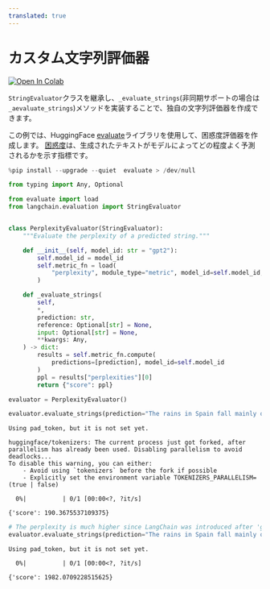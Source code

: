 ```yaml
---
translated: true
---
```


# カスタム文字列評価器

[![Open In Colab](https://colab.research.google.com/assets/colab-badge.svg)](https://colab.research.google.com/github/langchain-ai/langchain/blob/master/docs/docs/guides/evaluation/string/custom.ipynb)

`StringEvaluator`クラスを継承し、`_evaluate_strings`(非同期サポートの場合は`_aevaluate_strings`)メソッドを実装することで、独自の文字列評価器を作成できます。

この例では、HuggingFace [evaluate](https://huggingface.co/docs/evaluate/index)ライブラリを使用して、困惑度評価器を作成します。
[困惑度](https://en.wikipedia.org/wiki/Perplexity)は、生成されたテキストがモデルによってどの程度よく予測されるかを示す指標です。

```python
%pip install --upgrade --quiet  evaluate > /dev/null
```

```python
from typing import Any, Optional

from evaluate import load
from langchain.evaluation import StringEvaluator


class PerplexityEvaluator(StringEvaluator):
    """Evaluate the perplexity of a predicted string."""

    def __init__(self, model_id: str = "gpt2"):
        self.model_id = model_id
        self.metric_fn = load(
            "perplexity", module_type="metric", model_id=self.model_id, pad_token=0
        )

    def _evaluate_strings(
        self,
        *,
        prediction: str,
        reference: Optional[str] = None,
        input: Optional[str] = None,
        **kwargs: Any,
    ) -> dict:
        results = self.metric_fn.compute(
            predictions=[prediction], model_id=self.model_id
        )
        ppl = results["perplexities"][0]
        return {"score": ppl}
```

```python
evaluator = PerplexityEvaluator()
```

```python
evaluator.evaluate_strings(prediction="The rains in Spain fall mainly on the plain.")
```

```output
Using pad_token, but it is not set yet.

huggingface/tokenizers: The current process just got forked, after parallelism has already been used. Disabling parallelism to avoid deadlocks...
To disable this warning, you can either:
	- Avoid using `tokenizers` before the fork if possible
	- Explicitly set the environment variable TOKENIZERS_PARALLELISM=(true | false)
```

```output
  0%|          | 0/1 [00:00<?, ?it/s]
```

```output
{'score': 190.3675537109375}
```

```python
# The perplexity is much higher since LangChain was introduced after 'gpt-2' was released and because it is never used in the following context.
evaluator.evaluate_strings(prediction="The rains in Spain fall mainly on LangChain.")
```

```output
Using pad_token, but it is not set yet.
```

```output
  0%|          | 0/1 [00:00<?, ?it/s]
```

```output
{'score': 1982.0709228515625}
```
